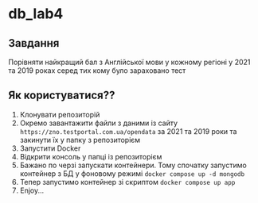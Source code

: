 # db_lab4

## Завдання
Порівняти найкращий бал з Англійської мови у кожному регіоні у 2021 та 2019 роках серед тих кому було зараховано тест

## Як користуватися??
1. Клонувати репозиторій
2. Окремо завантажити файли з даними із сайту `https://zno.testportal.com.ua/opendata` за 2021 та 2019 роки та закинути їх у папку з репозиторієм
3. Запустити Docker
4. Відкрити консоль у папці із репозиторієм
5. Бажано по черзі запускати контейнери. Тому спочатку запустимо контейнер з БД у фоновому режимі `docker compose up -d mongodb`
6. Тепер запустимо контейнер зі скриптом `docker compose up app`
7. Enjoy...
